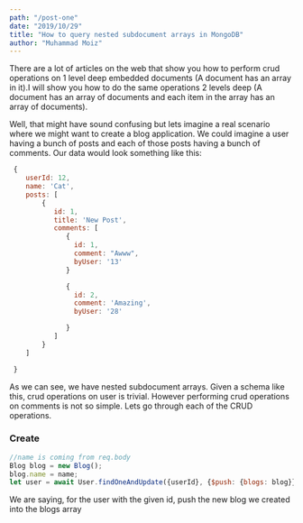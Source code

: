 ```yaml
---
path: "/post-one"
date: "2019/10/29"
title: "How to query nested subdocument arrays in MongoDB"
author: "Muhammad Moiz"
---
```


There are a lot of articles on the web that show you how to perform crud operations on 1 level deep embedded documents (A document has an array in it).I will show you how to do the same operations 2 levels deep (A document has an array of documents and each item in the array has an array of documents). 

Well, that might have sound confusing but lets imagine a real scenario where we might want to create a blog application. We could imagine a user having a bunch of posts and each of those posts having a bunch of comments. Our data would look something like this: 

```javascript
 {
    userId: 12,
    name: 'Cat',
    posts: [
        { 
           id: 1,
           title: 'New Post',
           comments: [
              {
                id: 1,
                comment: "Awww",
                byUser: '13'
              }

              {
                id: 2,
                comment: 'Amazing',
                byUser: '28'

              }
           ]
        }
    ]

 }
```

As we can see, we have nested subdocument arrays. Given a schema like this, crud operations on user is trivial. However performing crud operations on comments is not so simple. Lets go through each of the CRUD operations.

### Create

```javascript
//name is coming from req.body
Blog blog = new Blog();
blog.name = name;
let user = await User.findOneAndUpdate({userId}, {$push: {blogs: blog}});

```

We are saying, for the user with the given id, push the new blog we created into the blogs array